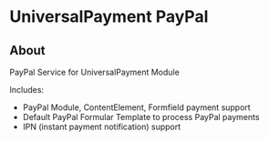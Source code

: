 UniversalPayment PayPal
===============

About
-----

PayPal Service for UniversalPayment Module

Includes:
* PayPal Module, ContentElement, Formfield payment support
* Default PayPal Formular Template to process PayPal payments
* IPN (instant payment notification) support